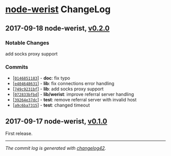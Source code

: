 # [node-werist](https://github.com/w4andy/node-werist/blob/master/README.markdown) ChangeLog

## 2017-09-18 node-werist, [v0.2.0](https://github.com/w4andy/node-werist/tree/v0.2.0)

### Notable Changes

add socks proxy support

### Commits

  - [[`0146851183`](https://github.com/w4andy/node-werist/commit/01468511832447c27bb39537b135a0e19f90d733)] - **doc**: fix typo
  - [[`e404648631`](https://github.com/w4andy/node-werist/commit/e4046486316cc4b19537b12224b1b4a1cca22dd9)] - **lib**: fix connections error handling
  - [[`749c9231bf`](https://github.com/w4andy/node-werist/commit/749c9231bfc47efe44997c42650feba26b546ace)] - **lib**: add socks proxy support
  - [[`072833bfbd`](https://github.com/w4andy/node-werist/commit/072833bfbdc6dc160ba8bd413eb1cf0a9f94de0f)] - **lib/werist**: improve referral server handling
  - [[`39264e37dc`](https://github.com/w4andy/node-werist/commit/39264e37dce34c07cde7cc267f2b1c09418504a1)] - **test**: remove referral server with invalid host
  - [[`a9c6ba7315`](https://github.com/w4andy/node-werist/commit/a9c6ba73158eacfdc10fd44e41637b30abea5743)] - **test**: changed timeout


## 2017-09-17 node-werist, [v0.1.0](https://github.com/w4andy/node-werist/tree/v0.1.0)

First release.

---

_The commit log is generated with [changelog42](https://www.npmjs.com/package/changelog42)._